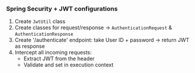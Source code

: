 ### Spring Security + JWT configurations 

1. Create `JwtUtil` class
2. Create classes for request/response -> `AuthenticationRequest` & `AuthenticationResponse`
3. Create '/authenticate' endpoint: take User ID + password -> return JWT as response
4. Intercept all incoming requests:
    - Extract JWT from the header
    - Validate and set in execution context
